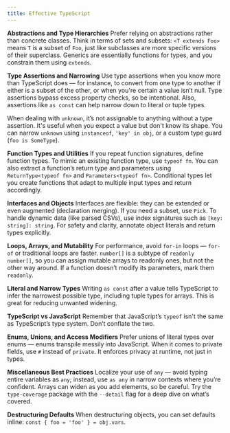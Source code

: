 ```yaml
---
title: Effective TypeScript
---
```


**Abstractions and Type Hierarchies**
Prefer relying on abstractions rather than concrete classes. Think in terms of sets and subsets: `<T extends Foo>` means `T` is a subset of `Foo`, just like subclasses are more specific versions of their superclass. Generics are essentially functions for types, and you constrain them using `extends`.

**Type Assertions and Narrowing**
Use type assertions when you know more than TypeScript does — for instance, to convert from one type to another if either is a subset of the other, or when you're certain a value isn’t null. Type assertions bypass excess property checks, so be intentional. Also, assertions like `as const` can help narrow down to literal or tuple types.

When dealing with `unknown`, it’s not assignable to anything without a type assertion. It's useful when you expect a value but don't know its shape. You can narrow `unknown` using `instanceof`, `'key' in obj`, or a custom type guard (`foo is SomeType`).

**Function Types and Utilities**
If you repeat function signatures, define function types. To mimic an existing function type, use `typeof fn`. You can also extract a function’s return type and parameters using `ReturnType<typeof fn>` and `Parameters<typeof fn>`. Conditional types let you create functions that adapt to multiple input types and return accordingly.

**Interfaces and Objects**
Interfaces are flexible: they can be extended or even augmented (declaration merging). If you need a subset, use `Pick`. To handle dynamic data (like parsed CSVs), use index signatures such as `[key: string]: string`. For safety and clarity, annotate object literals and return types explicitly.

**Loops, Arrays, and Mutability**
For performance, avoid `for-in` loops — `for-of` or traditional loops are faster. `number[]` is a subtype of `readonly number[]`, so you can assign mutable arrays to readonly ones, but not the other way around. If a function doesn’t modify its parameters, mark them `readonly`.

**Literal and Narrow Types**
Writing `as const` after a value tells TypeScript to infer the narrowest possible type, including tuple types for arrays. This is great for reducing unwanted widening.

**TypeScript vs JavaScript**
Remember that JavaScript’s `typeof` isn't the same as TypeScript’s type system. Don’t conflate the two.

**Enums, Unions, and Access Modifiers**
Prefer unions of literal types over enums — enums transpile messily into JavaScript. When it comes to private fields, use `#` instead of `private`. It enforces privacy at runtime, not just in types.

**Miscellaneous Best Practices**
Localize your use of `any` — avoid typing entire variables as `any`; instead, use `as any` in narrow contexts where you’re confident. Arrays can widen as you add elements, so be careful. Try the `type-coverage` package with the `--detail` flag for a deep dive on what’s covered.

**Destructuring Defaults**
When destructuring objects, you can set defaults inline: `const { foo = 'foo' } = obj.vars`.

